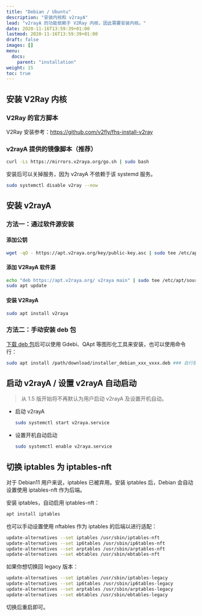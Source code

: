 ```yaml
---
title: "Debian / Ubuntu"
description: "安装内核和 v2rayA"
lead: "v2rayA 的功能依赖于 V2Ray 内核，因此需要安装内核。"
date: 2020-11-16T13:59:39+01:00
lastmod: 2020-11-16T13:59:39+01:00
draft: false
images: []
menu:
  docs:
    parent: "installation"
weight: 15
toc: true
---
```


## 安装 V2Ray 内核

### V2Ray 的官方脚本

V2Ray 安装参考：<https://github.com/v2fly/fhs-install-v2ray>

<!-- Xray 安装参考：<https://github.com/XTLS/Xray-install> -->

### v2rayA 提供的镜像脚本（推荐）

```bash
curl -Ls https://mirrors.v2raya.org/go.sh | sudo bash
```

安装后可以关掉服务，因为 v2rayA 不依赖于该 systemd 服务。

```bash
sudo systemctl disable v2ray --now
```

## 安装 v2rayA

### 方法一：通过软件源安装

#### 添加公钥

```bash
wget -qO - https://apt.v2raya.org/key/public-key.asc | sudo tee /etc/apt/trusted.gpg.d/v2raya.asc
```

#### 添加 V2RayA 软件源

```bash
echo "deb https://apt.v2raya.org/ v2raya main" | sudo tee /etc/apt/sources.list.d/v2raya.list
sudo apt update
```

#### 安装 V2RayA

```bash
sudo apt install v2raya
```

### 方法二：手动安装 deb 包

[下载 deb 包](https://github.com/v2rayA/v2rayA/releases)后可以使用 Gdebi、QApt 等图形化工具来安装，也可以使用命令行：

```bash
sudo apt install /path/download/installer_debian_xxx_vxxx.deb ### 自行替换 deb 包所在的实际路径
```

## 启动 v2rayA / 设置 v2rayA 自动启动

> 从 1.5 版开始将不再默认为用户启动 v2rayA 及设置开机自动。

- 启动 v2rayA

  ```bash
  sudo systemctl start v2raya.service
  ```

- 设置开机自动启动

  ```bash
  sudo systemctl enable v2raya.service
  ```

## 切换 iptables 为 iptables-nft

对于 Debian11 用户来说，iptables 已被弃用。安装 iptables 后，Debian 会自动设置使用 iptables-nft 作为后端。

安装 iptables，自动启用 iptables-nft：

```bash
apt install iptables
```

也可以手动设置使用 nftables 作为 iptables 的后端以进行适配：

```bash
update-alternatives --set iptables /usr/sbin/iptables-nft
update-alternatives --set ip6tables /usr/sbin/ip6tables-nft
update-alternatives --set arptables /usr/sbin/arptables-nft
update-alternatives --set ebtables /usr/sbin/ebtables-nft
```

如果你想切换回 legacy 版本：

```bash
update-alternatives --set iptables /usr/sbin/iptables-legacy
update-alternatives --set ip6tables /usr/sbin/ip6tables-legacy
update-alternatives --set arptables /usr/sbin/arptables-legacy
update-alternatives --set ebtables /usr/sbin/ebtables-legacy
```

切换后重启即可。
